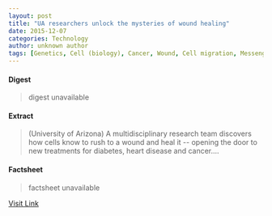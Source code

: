 ```yaml
---
layout: post
title: "UA researchers unlock the mysteries of wound healing"
date: 2015-12-07
categories: Technology
author: unknown author
tags: [Genetics, Cell (biology), Cancer, Wound, Cell migration, Messenger RNA, Healing, Regeneration (biology), Disease, Biology, Organisms, Cell biology, Biotechnology, Medicine, Life sciences]
---
```



#### Digest
>digest unavailable

#### Extract
>(University of Arizona) A multidisciplinary research team discovers how cells know to rush to a wound and heal it -- opening the door to new treatments for diabetes, heart disease and cancer....

#### Factsheet
>factsheet unavailable

[Visit Link](http://www.eurekalert.org/pub_releases/2015-03/uoa-uru031315.php)



